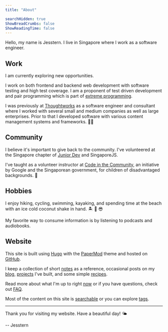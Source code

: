 ```yaml
---
title: "About"

searchHidden: true
ShowBreadCrumbs: false
ShowReadingTime: false
---
```


Hello, my name is Jesstern. I live in Singapore where I work as a software engineer.

## Work

I am currently exploring new opportunities.

I work on both frontend and backend web development with software testing and high test coverage. I am a proponent of test driven development and pair programming which is part of [extreme programming](/notes/agile-extreme-programming).

I was previously at [Thoughtworks](https://www.thoughtworks.com/) as a software engineer and consultant where I worked with several small and medium companies as well as large enterprises. Prior to that I developed software with various content management systems and frameworks. 🧑‍💻

## Community

I believe it's important to give back to the community. I've volunteered at the Singapore chapter of [Junior Dev](https://juniordev.io/) and SingaporeJS.

I've taught as a volunteer instructor at [Code in the Community](https://codeinthecommunity.com/), an initiative by Google and the Singaporean government, for children of disadvantaged backgrounds. 💞

## Hobbies

I enjoy hiking, cycling, swimming, kayaking, and spending time at the beach with an ice cold coconut shake in hand. 🏝 🥥 😎

My favorite way to consume information is by listening to podcasts and audiobooks.

## Website

This site is built using [Hugo](https://gohugo.io/) with the [PaperMod](https://github.com/adityatelange/hugo-PaperMod) theme and hosted on [GitHub](https://pages.github.com/).

I keep a collection of short [notes](/notes) as a reference, occasional posts on my [blog](/blog), [projects](/projects) I've built, and some simple [recipes](/recipes).

Read more about what I'm up to right [now](/now) or if you have questions, check out [FAQ](/faq).

Most of the content on this site is [searchable](/search) or you can explore [tags](/tags).

---

Thank you for visiting my website. Have a beautiful day! 🌤

-- Jesstern

